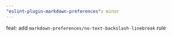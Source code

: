 ```yaml
---
"eslint-plugin-markdown-preferences": minor
---
```


feat: add `markdown-preferences/no-text-backslash-linebreak` rule
